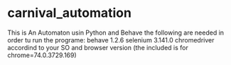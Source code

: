 # carnival_automation
This is An Automaton usin Python and Behave
the following are needed in order tu run the programe:
behave                1.2.6
selenium              3.141.0
chromedriver accordind to your SO and browser version (the included is for chrome=74.0.3729.169)
